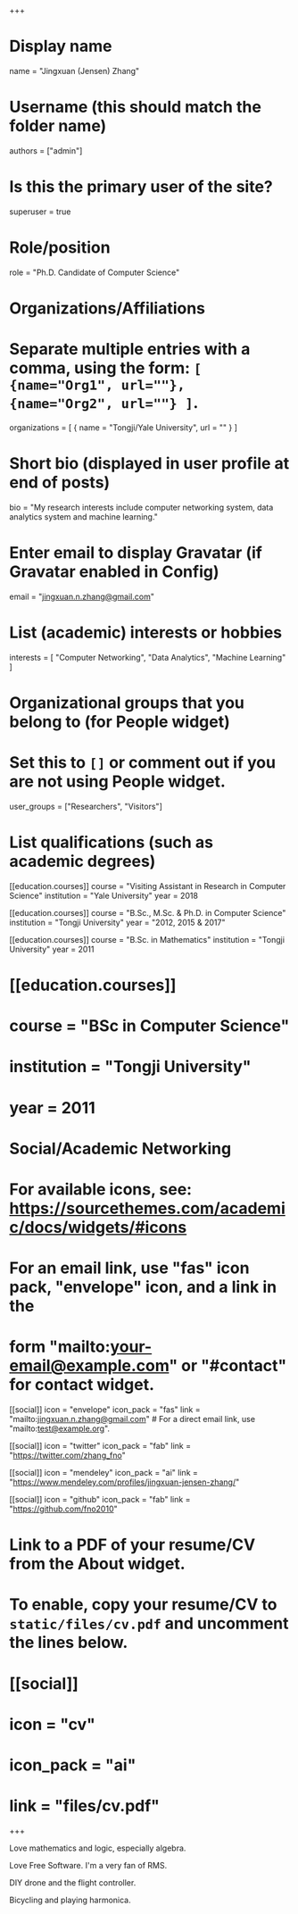 +++
# Display name
name = "Jingxuan (Jensen) Zhang"

# Username (this should match the folder name)
authors = ["admin"]

# Is this the primary user of the site?
superuser = true

# Role/position
role = "Ph.D. Candidate of Computer Science"

# Organizations/Affiliations
#   Separate multiple entries with a comma, using the form: `[ {name="Org1", url=""}, {name="Org2", url=""} ]`.
organizations = [ { name = "Tongji/Yale University", url = "" } ]

# Short bio (displayed in user profile at end of posts)
bio = "My research interests include computer networking system, data analytics system and machine learning."

# Enter email to display Gravatar (if Gravatar enabled in Config)
email = "jingxuan.n.zhang@gmail.com"

# List (academic) interests or hobbies
interests = [
  "Computer Networking",
  "Data Analytics",
  "Machine Learning"
]

# Organizational groups that you belong to (for People widget)
#   Set this to `[]` or comment out if you are not using People widget.
user_groups = ["Researchers", "Visitors"]

# List qualifications (such as academic degrees)
[[education.courses]]
  course = "Visiting Assistant in Research in Computer Science"
  institution = "Yale University"
  year = 2018

[[education.courses]]
  course = "B.Sc., M.Sc. & Ph.D. in Computer Science"
  institution = "Tongji University"
  year = "2012, 2015 & 2017"

[[education.courses]]
  course = "B.Sc. in Mathematics"
  institution = "Tongji University"
  year = 2011

# [[education.courses]]
#   course = "BSc in Computer Science"
#   institution = "Tongji University"
#   year = 2011

# Social/Academic Networking
# For available icons, see: https://sourcethemes.com/academic/docs/widgets/#icons
#   For an email link, use "fas" icon pack, "envelope" icon, and a link in the
#   form "mailto:your-email@example.com" or "#contact" for contact widget.

[[social]]
  icon = "envelope"
  icon_pack = "fas"
  link = "mailto:jingxuan.n.zhang@gmail.com"  # For a direct email link, use "mailto:test@example.org".

[[social]]
  icon = "twitter"
  icon_pack = "fab"
  link = "https://twitter.com/zhang_fno"

[[social]]
  icon = "mendeley"
  icon_pack = "ai"
  link = "https://www.mendeley.com/profiles/jingxuan-jensen-zhang/"

[[social]]
  icon = "github"
  icon_pack = "fab"
  link = "https://github.com/fno2010"

# Link to a PDF of your resume/CV from the About widget.
# To enable, copy your resume/CV to `static/files/cv.pdf` and uncomment the lines below.
# [[social]]
#   icon = "cv"
#   icon_pack = "ai"
#   link = "files/cv.pdf"

+++

Love mathematics and logic, especially algebra.

Love Free Software. I'm a very fan of RMS.

DIY drone and the flight controller.

Bicycling and playing harmonica.
